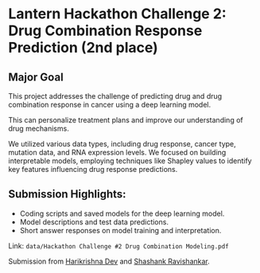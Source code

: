 # Lantern Hackathon Challenge 2: Drug Combination Response Prediction (2nd place)

## Major Goal
This project addresses the challenge of predicting drug and drug combination response in cancer using a deep learning model.

This can personalize treatment plans and improve our understanding of drug mechanisms.

We utilized various data types, including drug response, cancer type, mutation data, and RNA expression levels.
We focused on building interpretable models, employing techniques like Shapley values to identify key features influencing drug response predictions.

## Submission Highlights:

* Coding scripts and saved models for the deep learning model.
* Model descriptions and test data predictions.
* Short answer responses on model training and interpretation.

Link: `data/Hackathon Challenge #2 Drug Combination Modeling.pdf`

Submission from [Harikrishna Dev](https://github.com/harikrishnad1997) and [Shashank Ravishankar](https://github.com/Shashank1998-code).
